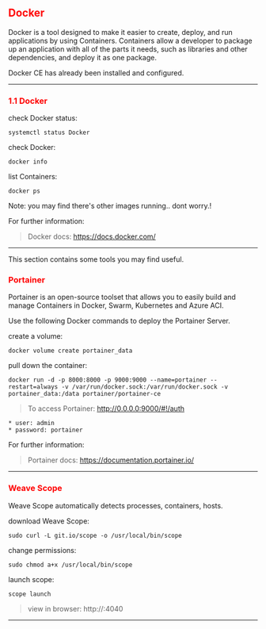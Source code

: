 ## <font color='red'> Docker </font>
Docker is a tool designed to make it easier to create, deploy, and run applications by using Containers. Containers allow a developer to package up an application with all of the parts it needs, such as libraries and other dependencies, and deploy it as one package. 

Docker CE has already been installed and configured.

---

### <font color='red'> 1.1 Docker </font>
check Docker status:
```
systemctl status Docker
```
check Docker:
```
docker info
```
list Containers:
```
docker ps
```
Note: you may find there's other images running..  dont worry.!  

For further information:  

> Docker docs: https://docs.docker.com/

---
  

This section contains some tools you may find useful.

### <font color='red'> Portainer </font>
Portainer is an open-source toolset that allows you to easily build and manage Containers in Docker, Swarm, Kubernetes and Azure ACI.

Use the following Docker commands to deploy the Portainer Server.

create a volume:
```
docker volume create portainer_data
```
pull down the container:
```
docker run -d -p 8000:8000 -p 9000:9000 --name=portainer --restart=always -v /var/run/docker.sock:/var/run/docker.sock -v portainer_data:/data portainer/portainer-ce
```

> To access Portainer: http://0.0.0.0:9000/#!/auth  

    * user: admin  
    * password: portainer

For further information:  

> Portainer docs: https://documentation.portainer.io/

---

### <font color='red'> Weave Scope </font>
Weave Scope automatically detects processes, containers, hosts.

download Weave Scope:
```
sudo curl -L git.io/scope -o /usr/local/bin/scope
```
change permissions:
```
sudo chmod a+x /usr/local/bin/scope
```
launch scope:
```
scope launch
```

> view in browser: http://<vm-IP address>:4040 

---